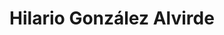 ---
title: "Hilario González Alvirde"
url: /toluca-de-lerdo/hilario-gonzalez-alvirde/
shop: Warenhaus
---